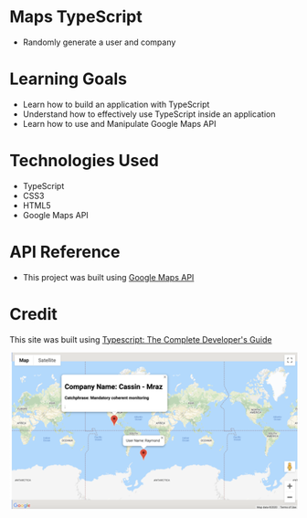 # Maps TypeScript 
* Randomly generate a user and company


# Learning Goals
* Learn how to build an application with TypeScript
* Understand how to effectively use TypeScript inside an application
* Learn how to use and Manipulate Google Maps API

# Technologies Used 
* TypeScript
* CSS3
* HTML5
* Google Maps API

# API Reference
* This project was built using [Google Maps API](https://developers.google.com/maps/documentation/javascript/get-api-key)

# Credit
This site was built using [Typescript: The Complete Developer's Guide](https://www.udemy.com/course/typescript-the-complete-developers-guide/)

![Screenshot](Maps.png)